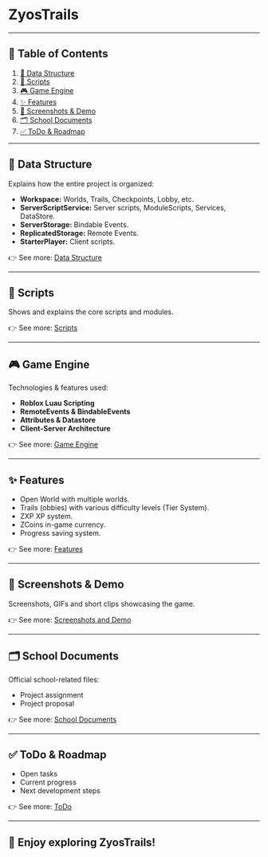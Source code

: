 # ZyosTrails

---

## 📑 Table of Contents

1. [📁 Data Structure](#-data-structure)
2. [📜 Scripts](#-scripts)
3. [🎮 Game Engine](#-game-engine)
4. [✨ Features](#-features)
5. [📸 Screenshots & Demo](#-screenshots--demo)
6. [🗂️ School Documents](#-school-documents)
7. [✅ ToDo & Roadmap](#-todo)

---

## 📁 Data Structure

Explains how the entire project is organized:
- **Workspace:** Worlds, Trails, Checkpoints, Lobby, etc.
- **ServerScriptService:** Server scripts, ModuleScripts, Services, DataStore.
- **ServerStorage:** Bindable Events.
- **ReplicatedStorage:** Remote Events.
- **StarterPlayer:** Client scripts.

👉 See more: [Data Structure](Data_Structure/)

---

## 📜 Scripts

Shows and explains the core scripts and modules.

👉 See more: [Scripts](Scripts/)

---

## 🎮 Game Engine

Technologies & features used:
- **Roblox Luau Scripting**
- **RemoteEvents & BindableEvents**
- **Attributes & Datastore**
- **Client-Server Architecture**

👉 See more: [Game Engine](Game_Engine/)

---

## ✨ Features

- Open World with multiple worlds.
- Trails (obbies) with various difficulty levels (Tier System).
- ZXP XP system.
- ZCoins in-game currency.
- Progress saving system.

👉 See more: [Features](Features/)

---

## 📸 Screenshots & Demo

Screenshots, GIFs and short clips showcasing the game.

👉 See more: [Screenshots and Demo](Screenshots_and_Demo/)

---

## 🗂️ School Documents

Official school-related files:
- Project assignment
- Project proposal

👉 See more: [School Documents](School_Documents/)

---

## ✅ ToDo & Roadmap

- Open tasks
- Current progress
- Next development steps

👉 See more: [ToDo](Todo/)

---

## 🚀 Enjoy exploring **ZyosTrails**!
